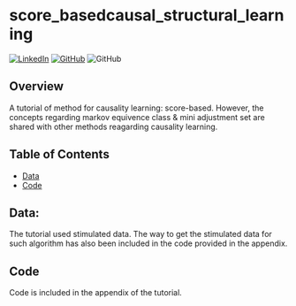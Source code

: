 # score_basedcausal_structural_learning
[![LinkedIn](https://img.shields.io/badge/-LinkedIn-black.svg?style=for-the-badge&logo=linkedin&colorB=555)](https://www.linkedin.com/in/yufang-w-1295881b5/) [![GitHub](https://img.shields.io/badge/GitHub-100000?style=for-the-badge&logo=github&logoColor=white&colorB=555)](https://github.com/Yufanggg) <img alt="GitHub" src="https://img.shields.io/github/license/bopith/UnicornCompanies?style=for-the-badge"> 


## Overview

A tutorial of method for causality learning: score-based.
However, the concepts regarding markov equivence class \& mini adjustment set are shared with other methods reagarding causality learning.


## Table of Contents
- [Data](#data)
- [Code](#code)
  
## Data:
The tutorial used stimulated data. The way to get the stimulated data for such algorithm has also been included in the code provided in the appendix.

## Code
Code is included in the appendix of the tutorial.
